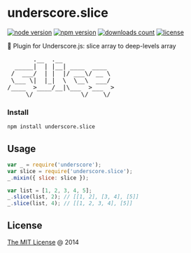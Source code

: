 # underscore.slice

[![node version](https://img.shields.io/node/v/underscore.slice.svg)](https://www.npmjs.com/package/underscore.slice)
[![npm version](https://badge.fury.io/js/underscore.slice.svg)](https://badge.fury.io/js/underscore.slice)
[![downloads count](https://img.shields.io/npm/dt/underscore.slice.svg)](https://www.npmjs.com/package/underscore.slice)
[![license](https://img.shields.io/npm/l/underscore.slice.svg)](https://piecioshka.mit-license.org)

:hammer: Plugin for Underscore.js: slice array to deep-levels array

<pre>
       .__  .__
  _____|  | |__| ____  ____
 /  ___/  | |  |/ ___\/ __ \
 \___ \|  |_|  \  \__\  ___/
/____  >____/__|\___  >___  >
     \/             \/    \/
</pre>

### Install

```bash
npm install underscore.slice
```

## Usage

```javascript
var _ = require('underscore');
var slice = require('underscore.slice');
_.mixin({ slice: slice });

var list = [1, 2, 3, 4, 5];
_.slice(list, 2); // [[1, 2], [3, 4], [5]]
_.slice(list, 4); // [[1, 2, 3, 4], [5]]
```

## License

[The MIT License](https://piecioshka.mit-license.org) @ 2014
